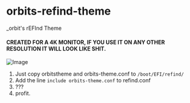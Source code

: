 # orbits-refind-theme
_orbit's rEFInd Theme


#### CREATED FOR A 4K MONITOR, IF YOU USE IT ON ANY OTHER RESOLUTION IT WILL LOOK LIKE SHIT.

![Image](stuff/screenshot_001.jpg)


1. Just copy orbitstheme and orbits-theme.conf to `/boot/EFI/refind/`
2. Add the line `include orbits-theme.conf` to refind.conf
3. ???
4. profit.
